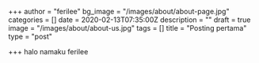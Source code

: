 +++
author = "ferilee"
bg_image = "/images/about/about-page.jpg"
categories = []
date = 2020-02-13T07:35:00Z
description = ""
draft = true
image = "/images/about/about-us.jpg"
tags = []
title = "Posting pertama"
type = "post"

+++
halo namaku ferilee